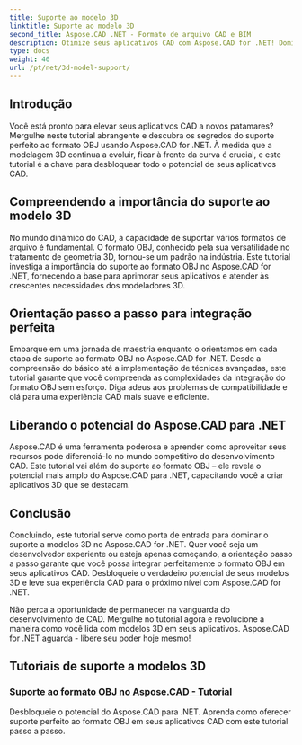 ```yaml
---
title: Suporte ao modelo 3D
linktitle: Suporte ao modelo 3D
second_title: Aspose.CAD .NET - Formato de arquivo CAD e BIM
description: Otimize seus aplicativos CAD com Aspose.CAD for .NET! Domine a arte de suportar perfeitamente o formato OBJ, liberando todo o potencial dos seus modelos 3D.
type: docs
weight: 40
url: /pt/net/3d-model-support/
---
```


## Introdução

Você está pronto para elevar seus aplicativos CAD a novos patamares? Mergulhe neste tutorial abrangente e descubra os segredos do suporte perfeito ao formato OBJ usando Aspose.CAD for .NET. À medida que a modelagem 3D continua a evoluir, ficar à frente da curva é crucial, e este tutorial é a chave para desbloquear todo o potencial de seus aplicativos CAD.

## Compreendendo a importância do suporte ao modelo 3D

No mundo dinâmico do CAD, a capacidade de suportar vários formatos de arquivo é fundamental. O formato OBJ, conhecido pela sua versatilidade no tratamento de geometria 3D, tornou-se um padrão na indústria. Este tutorial investiga a importância do suporte ao formato OBJ no Aspose.CAD for .NET, fornecendo a base para aprimorar seus aplicativos e atender às crescentes necessidades dos modeladores 3D.

## Orientação passo a passo para integração perfeita

Embarque em uma jornada de maestria enquanto o orientamos em cada etapa de suporte ao formato OBJ no Aspose.CAD for .NET. Desde a compreensão do básico até a implementação de técnicas avançadas, este tutorial garante que você compreenda as complexidades da integração do formato OBJ sem esforço. Diga adeus aos problemas de compatibilidade e olá para uma experiência CAD mais suave e eficiente.

## Liberando o potencial do Aspose.CAD para .NET

Aspose.CAD é uma ferramenta poderosa e aprender como aproveitar seus recursos pode diferenciá-lo no mundo competitivo do desenvolvimento CAD. Este tutorial vai além do suporte ao formato OBJ – ele revela o potencial mais amplo do Aspose.CAD para .NET, capacitando você a criar aplicativos 3D que se destacam.

## Conclusão

Concluindo, este tutorial serve como porta de entrada para dominar o suporte a modelos 3D no Aspose.CAD for .NET. Quer você seja um desenvolvedor experiente ou esteja apenas começando, a orientação passo a passo garante que você possa integrar perfeitamente o formato OBJ em seus aplicativos CAD. Desbloqueie o verdadeiro potencial de seus modelos 3D e leve sua experiência CAD para o próximo nível com Aspose.CAD for .NET.

Não perca a oportunidade de permanecer na vanguarda do desenvolvimento de CAD. Mergulhe no tutorial agora e revolucione a maneira como você lida com modelos 3D em seus aplicativos. Aspose.CAD for .NET aguarda - libere seu poder hoje mesmo!
## Tutoriais de suporte a modelos 3D
### [Suporte ao formato OBJ no Aspose.CAD - Tutorial](./supporting-obj-format-in-aspose-cad/)
Desbloqueie o potencial do Aspose.CAD para .NET. Aprenda como oferecer suporte perfeito ao formato OBJ em seus aplicativos CAD com este tutorial passo a passo.